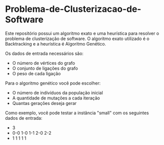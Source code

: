 # Problema-de-Clusterizacao-de-Software
Este repositório possui um algoritmo exato e uma heurística para resolver o problema de clusterização de software. O algoritmo exato utilizado é o Backtracking e a heurística é Algoritmo Genético.

Os dados de entrada necessários são:
- O número de vértices do grafo
- O conjunto de ligações do grafo
- O peso de cada ligação

Para o algoritmo genético você pode escolher:
- O número de indivíduos da população inicial
- A quantidade de mutações a cada iteração
- Quantas gerações deseja gerar

Como exemplo, você pode testar a instância "small" com os seguintes dados de entrada:
- 3
- 0-0 1-0 1-1 2-0 2-2
- 1 1 1 1 1

